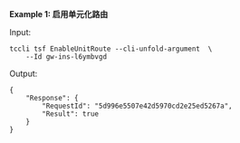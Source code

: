 **Example 1: 启用单元化路由**



Input: 

```
tccli tsf EnableUnitRoute --cli-unfold-argument  \
    --Id gw-ins-l6ymbvgd
```

Output: 
```
{
    "Response": {
        "RequestId": "5d996e5507e42d5970cd2e25ed5267a",
        "Result": true
    }
}
```

